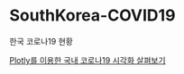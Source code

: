 # SouthKorea-COVID19
한국 코로나19 현황

[Plotly를 이용한 국내 코로나19 시각화 살펴보기](https://nbviewer.jupyter.org/github/TAVE-Research-DataAnalysis/SouthKorea-COVID19/blob/yeonghyeon/1.%20COVID-19%20South%20Korea%20Visualization.ipynb)
